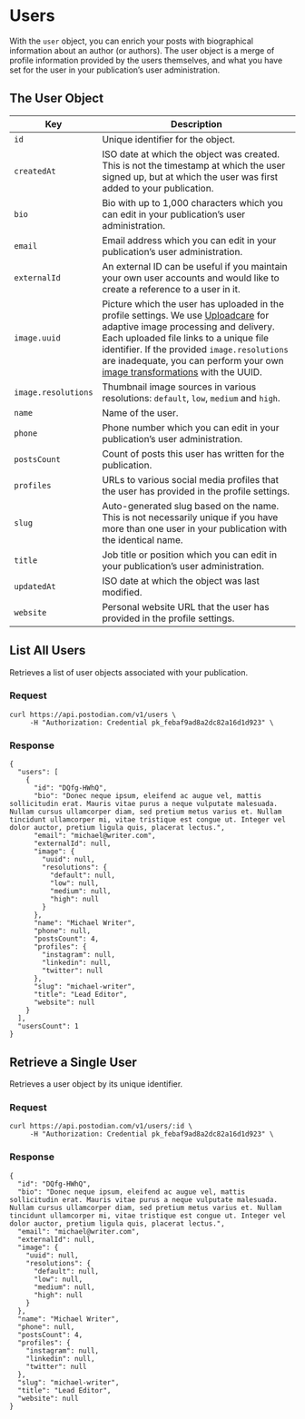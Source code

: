 # Users

With the `user` object, you can enrich your posts with biographical information about an author (or authors). The user object is a merge of profile information provided by the users themselves, and what you have set for the user in your publication’s user administration.

## The User Object

| Key | Description |
| --- | --- |
| `id` | Unique identifier for the object. |
| `createdAt` | ISO date at which the object was created. This is not the timestamp at which the user signed up, but at which the user was first added to your publication. |
| `bio` | Bio with up to 1,000 characters which you can edit in your publication’s user administration. |
| `email` | Email address which you can edit in your publication’s user administration. |
| `externalId` | An external ID can be useful if you maintain your own user accounts and would like to create a reference to a user in it. |
| `image.uuid` | Picture which the user has uploaded in the profile settings. We use [Uploadcare](https://uploadcare.com) for adaptive image processing and delivery. Each uploaded file links to a unique file identifier. If the provided `image.resolutions` are inadequate, you can perform your own [image transformations](https://uploadcare.com/docs/image_transformations/) with the UUID. |
| `image.resolutions` | Thumbnail image sources in various resolutions: `default`, `low`, `medium` and `high`. |
| `name` | Name of the user. |
| `phone` | Phone number which you can edit in your publication’s user administration. |
| `postsCount` | Count of posts this user has written for the publication. |
| `profiles` | URLs to various social media profiles that the user has provided in the profile settings. |
| `slug` | Auto-generated slug based on the name. This is not necessarily unique if you have more than one user in your publication with the identical name. |
| `title` | Job title or position which you can edit in your publication’s user administration. |
| `updatedAt` | ISO date at which the object was last modified. |
| `website` | Personal website URL that the user has provided in the profile settings. |

## List All Users

Retrieves a list of user objects associated with your publication.

### Request

```
curl https://api.postodian.com/v1/users \
     -H "Authorization: Credential pk_febaf9ad8a2dc82a16d1d923" \
```

### Response

```
{
  "users": [
    {
      "id": "DQfg-HWhQ",
      "bio": "Donec neque ipsum, eleifend ac augue vel, mattis sollicitudin erat. Mauris vitae purus a neque vulputate malesuada. Nullam cursus ullamcorper diam, sed pretium metus varius et. Nullam tincidunt ullamcorper mi, vitae tristique est congue ut. Integer vel dolor auctor, pretium ligula quis, placerat lectus.",
      "email": "michael@writer.com",
      "externalId": null,
      "image": {
        "uuid": null,
        "resolutions": {
          "default": null,
          "low": null,
          "medium": null,
          "high": null
        }
      },
      "name": "Michael Writer",
      "phone": null,
      "postsCount": 4,
      "profiles": {
        "instagram": null,
        "linkedin": null,
        "twitter": null
      },
      "slug": "michael-writer",
      "title": "Lead Editor",
      "website": null
    }
  ],
  "usersCount": 1
}
```

## Retrieve a Single User

Retrieves a user object by its unique identifier.

### Request

```
curl https://api.postodian.com/v1/users/:id \
     -H "Authorization: Credential pk_febaf9ad8a2dc82a16d1d923" \
```

### Response

```
{
  "id": "DQfg-HWhQ",
  "bio": "Donec neque ipsum, eleifend ac augue vel, mattis sollicitudin erat. Mauris vitae purus a neque vulputate malesuada. Nullam cursus ullamcorper diam, sed pretium metus varius et. Nullam tincidunt ullamcorper mi, vitae tristique est congue ut. Integer vel dolor auctor, pretium ligula quis, placerat lectus.",
  "email": "michael@writer.com",
  "externalId": null,
  "image": {
    "uuid": null,
    "resolutions": {
      "default": null,
      "low": null,
      "medium": null,
      "high": null
    }
  },
  "name": "Michael Writer",
  "phone": null,
  "postsCount": 4,
  "profiles": {
    "instagram": null,
    "linkedin": null,
    "twitter": null
  },
  "slug": "michael-writer",
  "title": "Lead Editor",
  "website": null
}
```
